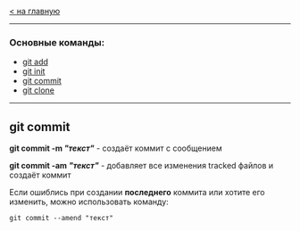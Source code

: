 [< на главную](./readme.md)

---

### Основные команды:
- [git add](./add.md)
- [git init](./init.md)
- [git commit](./commit.md)
- [git clone](./clone.md)

---

## git commit

**git commit -m *"текст"*** - создаёт коммит с сообщением

**git commit -am *"текст"*** - добавляет все изменения tracked файлов и создаёт коммит

Если ошиблись при создании **последнего** коммита или хотите его изменить, можно использовать команду:

~~~bash=
git commit --amend "текст"
~~~